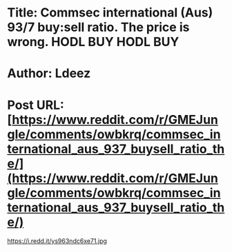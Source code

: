 # Title: Commsec international (Aus) 93/7 buy:sell ratio. The price is wrong. HODL BUY HODL BUY
# Author: Ldeez
# Post URL: [https://www.reddit.com/r/GMEJungle/comments/owbkrq/commsec_international_aus_937_buysell_ratio_the/](https://www.reddit.com/r/GMEJungle/comments/owbkrq/commsec_international_aus_937_buysell_ratio_the/)


https://i.redd.it/ys963ndc6xe71.jpg
